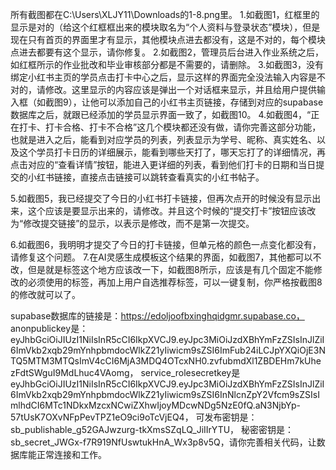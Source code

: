 所有截图都在C:\\Users\\XLJY11\\Downloads的1-8.png里。
1.如截图1，红框里的显示是对的（给这个红框框出来的模块取名为“个人资料与登录状态”模块），但是现在只有首页的界面里才有显示，其他模块点进去都没有，这是不对的，每个模块点进去都要有这个显示，请你修复。
2.如截图2，管理员后台进入作业系统之后，如红框所示的作业批改和毕业审核部分都是不需要的，请删除。
3.如截图3，没有绑定小红书主页的学员点击打卡中心之后，显示这样的界面完全没法输入内容是不对的，请修改。这里显示的内容应该是弹出一个对话框来显示，并且给用户提供输入框（如截图9），让他可以添加自己的小红书主页链接，存储到对应的supabase数据库之后，就跟已经添加的学员显示界面一致了，如截图10。
4.如截图4，“正在打卡、打卡合格、打卡不合格”这几个模块都还没有做，请你完善这部分功能，也就是进入之后，能看到对应学员的列表，列表显示为学号、昵称、真实姓名、以及这个学员打卡日历的详细展示，能看到哪些天打了，哪天忘打了的详细情况，再点击对应的“查看详情”按钮，能进入更详细的列表，看到他们打卡的日期和当日提交的小红书链接，直接点击链接可以跳转查看真实的小红书帖子。

5.如截图5，我已经提交了今日的小红书打卡链接，但再次点开的时候没有显示出来，这个应该是要显示出来的，请修改。并且这个时候的“提交打卡”按钮应该改为“修改提交链接”的显示，以表示是修改，而不是第一次提交。

6.如截图6，我明明才提交了今日的打卡链接，但单元格的颜色一点变化都没有，请修复这个问题。
7.在AI灵感生成模板这个结果的界面，如截图7，其他都可以不改，但是就是标签这个地方应该改一下，如截图8所示，应该是有几个固定不能修改的必须使用的标签，再加上用户自选推荐标签，可以一键复制，你严格按截图8的修改就可以了。

supabase数据库的链接是：https://edoljoofbxinghqidgmr.supabase.co，
anonpublickey是：eyJhbGciOiJIUzI1NiIsInR5cCI6IkpXVCJ9.eyJpc3MiOiJzdXBhYmFzZSIsInJlZiI6ImVkb2xqb29mYnhpbmdocWlkZ21yIiwicm9sZSI6ImFub24iLCJpYXQiOjE3NTQ5MTM3MTQsImV4cCI6MjA3MDQ4OTcxNH0.zvfubmdXl1ZBDEHm7kUhezFdtSWguI9MdLhuc4VAomg，
service_rolesecretkey是eyJhbGciOiJIUzI1NiIsInR5cCI6IkpXVCJ9.eyJpc3MiOiJzdXBhYmFzZSIsInJlZiI6ImVkb2xqb29mYnhpbmdocWlkZ21yIiwicm9sZSI6InNlcnZpY2Vfcm9sZSIsImlhdCI6MTc1NDkxMzcxNCwiZXhwIjoyMDcwNDg5NzE0fQ.aN3NjbYp-57tUsK7OXvNFpPevTPZ1eO9ci9oTcVjEQ4，
可发布密钥是：sb_publishable_g52GAJwzurg-tkXmsSZqLQ_JiIIrYTU，
秘密密钥是：sb_secret_JWGx-f7R919NfUswtukHnA_Wx3p8v5Q，请你完善相关代码，让数据库能正常连接和工作。